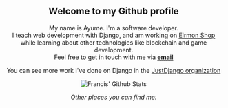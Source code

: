 <div align='center'>
    <h2>Welcome to my Github profile</h2>
</div>
<div align='center'>
    My name is Ayume. I'm a software developer. <br /> I teach web development with Django, and am working on <a href="http://eirmon.shop" target="_blank">Eirmon Shop</a> while learning about other technologies like blockchain and game development.

</div>
<div align='center'>
    Feel free to get in touch with me via <a href='mailto:vikrammehra244@gmail.com'><b>email</b></a>
    <p>You can see more work I've done on Django in the <a href="https://github.com/justdjango" target="_blank">JustDjango organization</a></p>
</div>

<div align="center">

<img align="center" src="https://github-readme-stats.vercel.app/api?username=francis556&&show_icons=true&title_color=161e2e&icon_color=31c48d&text_color=4b5563&bg_color=f4f5f7" alt="Francis' Github Stats">


<i>Other places you can find me:</i><br>

<!-- <a href="https://www.youtube.com/channel/UCRM1gWNTDx0SHIqUJygD-kQ" target="_blank"><img src="https://img.shields.io/badge/YouTube-%23E4405F.svg?&style=flat-square&logo=youtube&logoColor=white" alt="YouTube"></a>
<a href="https://www.twitter.com/mattfreire" target="_blank"><img src="https://img.shields.io/badge/Twitter-%231877F2.svg?&style=flat-square&logo=twitter&logoColor=white" alt="Twitter"></a>

</div> -->

<!-- - 👋 Hi, I’m Ayume Francis (@francis556)
- 👀 I’m interested in Programming using Python, C++ and Php
- 🌱 I’m currently learning Django(Python Web framework)
- 💞️ I’m looking to collaborate on Django and Python related projects
- 📫 How to reach me ... You can send me an email @ (vikrammehra244@gmail.com) or check me up on https://ayumefrancis.info -->

<!---
francis556/francis556 is a ✨ special ✨ repository because its `README.md` (this file) appears on your GitHub profile.
You can click the Preview link to take a look at your changes.
--->
